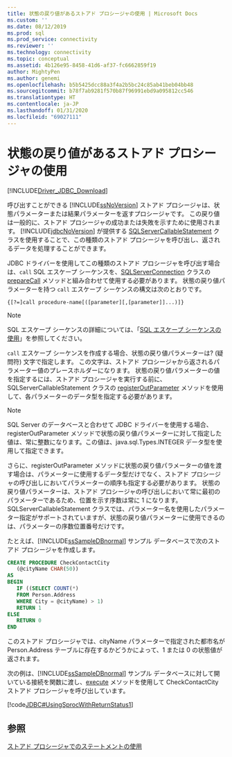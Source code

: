 ```yaml
---
title: 状態の戻り値があるストアド プロシージャの使用 | Microsoft Docs
ms.custom: ''
ms.date: 08/12/2019
ms.prod: sql
ms.prod_service: connectivity
ms.reviewer: ''
ms.technology: connectivity
ms.topic: conceptual
ms.assetid: 4b126e95-8458-41d6-af37-fc6662859f19
author: MightyPen
ms.author: genemi
ms.openlocfilehash: b5b5425dcc88a3f4a2b5bc24c85ab41beb04bb48
ms.sourcegitcommit: b78f7ab9281f570b87f96991ebd9a095812cc546
ms.translationtype: HT
ms.contentlocale: ja-JP
ms.lasthandoff: 01/31/2020
ms.locfileid: "69027111"
---
```

# <a name="using-a-stored-procedure-with-a-return-status"></a>状態の戻り値があるストアド プロシージャの使用

[!INCLUDE[Driver_JDBC_Download](../../includes/driver_jdbc_download.md)]

呼び出すことができる [!INCLUDE[ssNoVersion](../../includes/ssnoversion-md.md)] ストアド プロシージャは、状態パラメーターまたは結果パラメーターを返すプロシージャです。 この戻り値は一般的に、ストアド プロシージャの成功または失敗を示すために使用されます。 [!INCLUDE[jdbcNoVersion](../../includes/jdbcnoversion_md.md)] が提供する [SQLServerCallableStatement](../../connect/jdbc/reference/sqlservercallablestatement-class.md) クラスを使用することで、この種類のストアド プロシージャを呼び出し、返されるデータを処理することができます。

JDBC ドライバーを使用してこの種類のストアド プロシージャを呼び出す場合は、`call` SQL エスケープ シーケンスを、[SQLServerConnection](../../connect/jdbc/reference/sqlserverconnection-class.md) クラスの [prepareCall](../../connect/jdbc/reference/preparecall-method-sqlserverconnection.md) メソッドと組み合わせて使用する必要があります。 状態の戻り値パラメーターを持つ `call` エスケープ シーケンスの構文は次のとおりです。

`{[?=]call procedure-name[([parameter][,[parameter]]...)]}`

> [!NOTE]  
> SQL エスケープ シーケンスの詳細については、「[SQL エスケープ シーケンスの使用](../../connect/jdbc/using-sql-escape-sequences.md)」を参照してください。

`call` エスケープ シーケンスを作成する場合、状態の戻り値パラメーターは? (疑問符) 文字で指定します。 この文字は、ストアド プロシージャから返されるパラメーター値のプレースホルダーになります。 状態の戻り値パラメーターの値を指定するには、ストアド プロシージャを実行する前に、SQLServerCallableStatement クラスの [registerOutParameter](../../connect/jdbc/reference/registeroutparameter-method-sqlservercallablestatement.md) メソッドを使用して、各パラメーターのデータ型を指定する必要があります。

> [!NOTE]  
> SQL Server のデータベースと合わせて JDBC ドライバーを使用する場合、registerOutParameter メソッドで状態の戻り値パラメーターに対して指定した値は、常に整数になります。この値は、java.sql.Types.INTEGER データ型を使用して指定できます。

さらに、registerOutParameter メソッドに状態の戻り値パラメーターの値を渡す場合は、パラメーターに使用するデータ型だけでなく、ストアド プロシージャの呼び出しにおいてパラメーターの順序も指定する必要があります。 状態の戻り値パラメーターは、ストアド プロシージャの呼び出しにおいて常に最初のパラメーターであるため、位置を示す序数は常に 1 になります。 SQLServerCallableStatement クラスでは、パラメーター名を使用したパラメーター指定がサポートされていますが、状態の戻り値パラメーターに使用できるのは、パラメーターの序数位置番号だけです。

たとえば、[!INCLUDE[ssSampleDBnormal](../../includes/sssampledbnormal_md.md)] サンプル データベースで次のストアド プロシージャを作成します。

```sql
CREATE PROCEDURE CheckContactCity  
   (@cityName CHAR(50))  
AS  
BEGIN  
   IF ((SELECT COUNT(*)  
   FROM Person.Address  
   WHERE City = @cityName) > 1)  
   RETURN 1  
ELSE  
   RETURN 0  
END  
```

このストアド プロシージャでは、cityName パラメーターで指定された都市名が Person.Address テーブルに存在するかどうかによって、1 または 0 の状態値が返されます。

次の例は、[!INCLUDE[ssSampleDBnormal](../../includes/sssampledbnormal_md.md)] サンプル データベースに対して開いている接続を関数に渡し、[execute](../../connect/jdbc/reference/execute-method-sqlserverstatement.md) メソッドを使用して CheckContactCity ストアド プロシージャを呼び出しています。

[!code[JDBC#UsingSprocWithReturnStatus1](../../connect/jdbc/codesnippet/Java/using-a-stored-procedure_1_1.java)]

## <a name="see-also"></a>参照

[ストアド プロシージャでのステートメントの使用](../../connect/jdbc/using-statements-with-stored-procedures.md)

